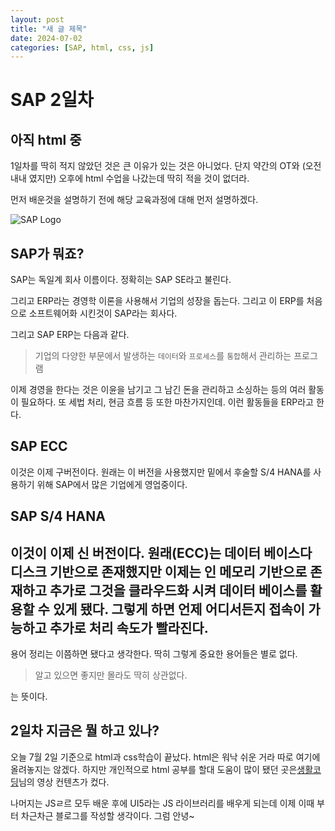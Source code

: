 ```yaml
---
layout: post
title: "새 글 제목"
date: 2024-07-02
categories: [SAP, html, css, js]
---
```


# SAP 2일차
## 아직 html 중

1일차를 딱히 적지 않았던 것은 큰 이유가 있는 것은 아니었다. 단지 약간의 OT와 (오전 내내 였지만) 오후에 html 수업을 나갔는데 딱히 적을 것이 없더라. 

먼저 배운것을 설명하기 전에 해당 교육과정에 대해 먼저 설명하겠다. 

![SAP Logo](https://upload.wikimedia.org/wikipedia/commons/thumb/5/59/SAP_2011_logo.svg/455px-SAP_2011_logo.svg.png?20230905220744)

## SAP가 뭐죠?

SAP는 독일계 회사 이름이다. 정확히는 SAP SE라고 불린다.

그리고 ERP라는 경영학 이론을 사용해서 기업의 성장을 돕는다. 그리고 이 ERP를 처음으로 소프트웨어화 시킨것이 SAP라는 회사다. 

그리고 SAP ERP는 다음과 같다.
> 기업의 다양한 부문에서 발생하는 `데이터`와 `프로세스`를 `통합`해서 관리하는 프로그램

이제 경영을 한다는 것은 이윤을 남기고 그 남긴 돈을 관리하고 소싱하는 등의 여러 활동이 필요하다. 또 세법 처리, 현금 흐름 등 또한 마찬가지인데. 이런 활동들을 ERP라고 한다.

## SAP ECC
이것은 이제 구버전이다. 
원래는 이 버전을 사용했지만 밑에서 후술할 S/4 HANA를 사용하기 위해 SAP에서 많은 기업에게 영업중이다.

## SAP S/4 HANA
이것이 이제 신 버전이다. 
원래(ECC)는 데이터 베이스다 디스크 기반으로 존재했지만 이제는 인 메모리 기반으로 존재하고 추가로 그것을 클라우드화 시켜 데이터 베이스를 활용할 수 있게 됐다. 
그렇게 하면 언제 어디서든지 접속이 가능하고 추가로 처리 속도가 빨라진다.
---

용어 정리는 이쯤하면 됐다고 생각한다. 딱히 그렇게 중요한 용어들은 별로 없다. 

> 알고 있으면 좋지만 몰라도 딱히 상관없다.

는 뜻이다.

## 2일차 지금은 뭘 하고 있나?

오늘 7월 2일 기준으로 html과 css학습이 끝났다. html은 워낙 쉬운 거라 따로 여기에 올려놓지는 않겠다. 하지만 개인적으로 html 공부를 할대 도움이 많이 됐던 곳은[생활코딩](https://youtu.be/OGFgdro160I?si=8beJRHojwuMxviU4)님의 영상 컨텐츠가 컸다. 

나머지는 JSㄹ르 모두 배운 후에 UI5라는 JS 라이브러리를 배우게 되는데 이제 이때 부터 차근차근 블로그를 작성할 생각이다. 그럼 안녕~ 

